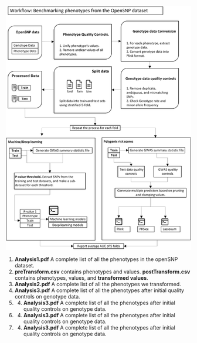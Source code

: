 ![Screenshot](flowchart.png)

1. **Analysis1.pdf** A complete list of all the phenotypes in the openSNP dataset.
2. **preTransform.csv** contains phenotypes and values. **postTransform.csv** contains phenotypes, values, and **transformed values**. 
3. **Analysis2.pdf** A complete list of all the phenotypes we transformed.
4. **Analysis3.pdf** A complete list of all the phenotypes after initial quality controls on genotype data.
5. 4. **Analysis3.pdf** A complete list of all the phenotypes after initial quality controls on genotype data.
6. 4. **Analysis3.pdf** A complete list of all the phenotypes after initial quality controls on genotype data.
7. 4. **Analysis3.pdf** A complete list of all the phenotypes after initial quality controls on genotype data.
  
